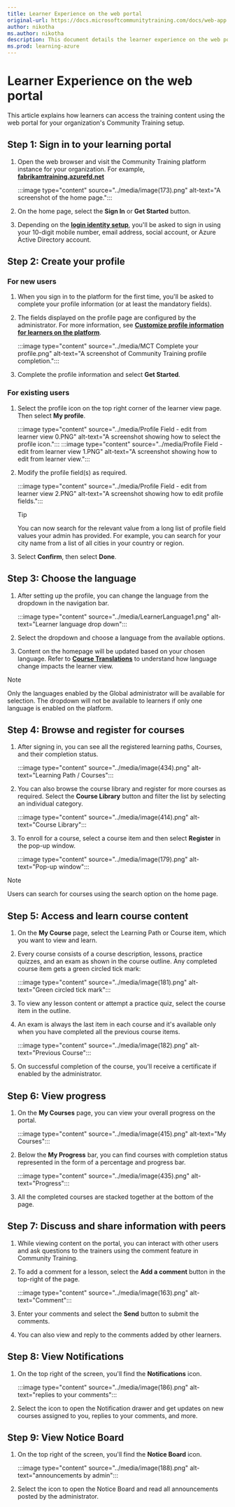 ```yaml
---
title: Learner Experience on the web portal
original-url: https://docs.microsoftcommunitytraining.com/docs/web-app
author: nikotha
ms.author: nikotha
description: This document details the learner experience on the web portal of Community Training.
ms.prod: learning-azure
---
```


# Learner Experience on the web portal

This article explains how learners can access the training content using the web portal for your organization's Community Training setup.

## Step 1: Sign in to your learning portal

1. Open the web browser and visit the Community Training platform instance for your organization. For example, [**fabrikamtraining.azurefd.net**](https://fabrikamtraining.azurefd.net/)

    :::image type="content" source="../media/image(173).png" alt-text="A screenshot of the home page.":::

2. On the home page, select the **Sign In**  or  **Get Started** button.

3. Depending on the [**login identity setup**](../infrastructure-management/install-your-platform-instance/configure-login-social-work-school-account.md), you'll be asked to sign in using your 10-digit mobile number, email address, social account, or Azure Active Directory account.

## Step 2: Create your profile

### For new users

1. When you sign in to the platform for the first time, you'll be asked to complete your profile information (or at least the mandatory fields).

2. The fields displayed on the profile page are configured by the administrator. For more information, see [**Customize profile information for learners on the platform**](../settings/add-additional-profile-fields-for-user-information.md).

    :::image type="content" source="../media/MCT Complete your profile.png" alt-text="A screenshot of Community Training profile completion.":::

3. Complete the profile information and select **Get Started**.

### For existing users

1. Select the profile icon on the top right corner of the learner view page. Then select **My profile**.

    :::image type="content" source="../media/Profile Field - edit from learner view 0.PNG" alt-text="A screenshot showing how to select the profile icon.":::
    :::image type="content" source="../media/Profile Field - edit from learner view 1.PNG" alt-text="A screenshot showing how to edit from learner view.":::

2. Modify the profile field(s) as required.

    :::image type="content" source="../media/Profile Field - edit from learner view 2.PNG" alt-text="A screenshot showing how to edit profile fields.":::

    >[!Tip]
    >You can now search for the relevant value from a long list of profile field values your admin has provided. For example, you can search for your city name from a list of all cities in your country or region.

3. Select **Confirm**, then select **Done**.

## Step 3: Choose the language

1. After setting up the profile, you can change the language from the dropdown in the navigation bar.

    :::image type="content" source="../media/LearnerLanguage1.png" alt-text="Learner language drop down":::

2. Select the dropdown and choose a language from the available options.

3. Content on the homepage will be updated based on your chosen language. Refer to [**Course Translations**](../content-management/create-content/create-course-category/create-a-new-course.md#option-4---create-multiple-translations-for-a-course) to understand how language change impacts the learner view.

>[!NOTE]
>Only the languages enabled by the Global administrator will be available for selection. The dropdown will not be available to learners if only one language is enabled on the platform.

## Step 4: Browse and register for courses

1. After signing in, you can see all the registered learning paths, Courses, and their completion status.

    :::image type="content" source="../media/image(434).png" alt-text="Learning Path / Courses":::

2. You can also browse the course library and register for more courses as required. Select the **Course Library** button and filter the list by selecting an individual category.

    :::image type="content" source="../media/image(414).png" alt-text="Course Library":::

3. To enroll for a course, select a course item and then select **Register** in the pop-up window.

    :::image type="content" source="../media/image(179).png" alt-text="Pop-up window":::

> [!NOTE]
> Users can search for courses using the search option on the home page.

## Step 5: Access and learn course content

1. On the **My Course** page, select the Learning Path or Course item, which you want to view and learn.

2. Every course consists of a course description, lessons, practice quizzes, and an exam as shown in the course outline. Any completed course item gets a green circled tick mark:

    :::image type="content" source="../media/image(181).png" alt-text="Green circled tick mark":::

3. To view any lesson content or attempt a practice quiz, select the course item in the outline.

4. An exam is always the last item in each course and it's available only when you have completed all the previous course items.

    :::image type="content" source="../media/image(182).png" alt-text="Previous Course":::

5. On successful completion of the course, you'll receive a certificate if enabled by the administrator.

## Step 6: View progress

1. On the **My Courses** page,  you can view your overall progress on the portal.

    :::image type="content" source="../media/image(415).png" alt-text="My Courses":::

2. Below the **My Progress** bar, you can find courses with completion status represented in the form of a percentage and progress bar.

    :::image type="content" source="../media/image(435).png" alt-text="Progress":::

3. All the completed courses are stacked together at the bottom of the page.

## Step 7: Discuss and share information with peers

1. While viewing content on the portal, you can interact with other users and ask questions to the trainers using the comment feature in Community Training.

2. To add a comment for a lesson, select the  **Add a comment** button in the top-right of the page.

    :::image type="content" source="../media/image(163).png" alt-text="Comment":::

3. Enter your comments and select the **Send** button to submit the comments.

4. You can also view and reply to the comments added by other learners.

## Step 8: View Notifications

1. On the top right of the screen, you'll find the **Notifications** icon.

    :::image type="content" source="../media/image(186).png" alt-text="replies to your comments":::

2. Select the icon to open the Notification drawer and get updates on new courses assigned to you, replies to your comments, and more.

## Step 9: View Notice Board

1. On the top right of the screen, you'll find the **Notice Board** icon.  

    :::image type="content" source="../media/image(188).png" alt-text="announcements by admin":::

2. Select the icon to open the Notice Board and read all announcements posted by the administrator.

